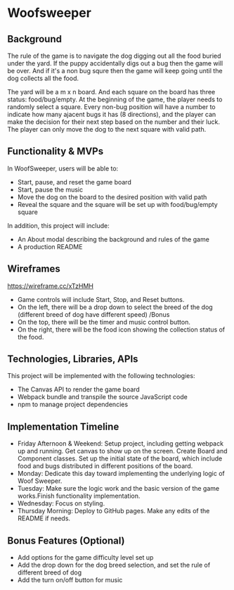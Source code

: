 # Woofsweeper

## Background
The rule of the game is to navigate the dog digging out all the food buried under the yard. If the puppy accidentally digs out a bug then the game will be over. And if it's a non bug squre then the game will keep going until the dog collects all the food.  

The yard will be a m x n board. And each square on the board has three status: food/bug/empty. At the beginning of the game, the player needs to randomly select a square. Every non-bug position will have a number to indicate how many ajacent bugs it has (8 directions), and the player can make the decision for their next step based on the number and their luck. The player can only move the dog to the next square with valid path.

## Functionality & MVPs
In WoofSweeper, users will be able to:

* Start, pause, and reset the game board
* Start, pause the music
* Move the dog on the board to the desired position with valid path
* Reveal the square and the square will be set up with food/bug/empty square

In addition, this project will include:

* An About modal describing the background and rules of the game
* A production README

## Wireframes
https://wireframe.cc/xTzHMH

* Game controls will include Start, Stop, and Reset buttons.
* On the left, there will be a drop down to select the breed of the dog (different breed of dog have different speed) /Bonus
* On the top, there will be the timer and music control button.
* On the right, there will be the food icon showing the collection status of the food. 

## Technologies, Libraries, APIs
This project will be implemented with the following technologies:

* The Canvas API to render the game board
* Webpack bundle and transpile the source JavaScript code
* npm to manage project dependencies

## Implementation Timeline

* Friday Afternoon & Weekend: Setup project, including getting webpack up and running. Get canvas to show up on the screen. Create Board and Component classes. Set up the initial state of the board, which include food and bugs distributed in different positions of the board.
* Monday: Dedicate this day toward implementing the underlying logic of Woof Sweeper. 
* Tuesday: Make sure the logic work and the basic version of the game works.Finish functionality implementation.
* Wednesday: Focus on styling.
* Thursday Morning: Deploy to GitHub pages. Make any edits of the README if needs.

## Bonus Features (Optional)
* Add options for the game difficulty level set up
* Add the drop down for the dog breed selection, and set the rule of different breed of dog
* Add the turn on/off button for music
